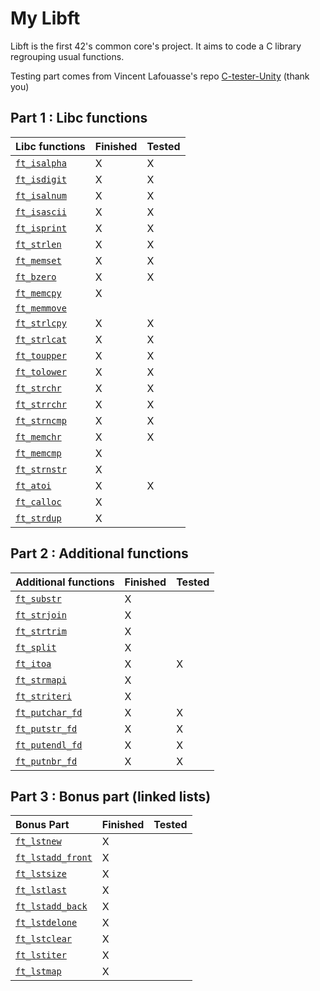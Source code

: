 # My Libft

Libft is the first 42's common core's project. It aims to code a C library regrouping usual functions.

Testing part comes from Vincent Lafouasse's repo [C-tester-Unity](https://github.com/vincent-lafouasse/C-tester-Unity) (thank you)

## Part 1 : Libc functions

| Libc functions |    Finished       | Tested     |
| :--------------- |:---------------| :-----|
| [`ft_isalpha`](/library/ft_isalpha.c) | X |  X  |
| [`ft_isdigit`](/library/ft_isdigit.c)  | X | X |
| [`ft_isalnum`](/library/ft_isalnum.c)  | X |  X   |
| [`ft_isascii`](/library/ft_isascii.c)  | X |   X  |
| [`ft_isprint`](/library/ft_isprint.c)  | X |   X  |
| [`ft_strlen`](/library/ft_strlen.c)      | X |  X   |
| [`ft_memset`](/library/ft_memset.c)      | X |  X  |
| [`ft_bzero`](/library/ft_bzero.c)        | X | X   |
| [`ft_memcpy`](/library/ft_memcpy.c)      | X |     |
| [`ft_memmove`](/library/ft_memmove.c)  |  |     |
| [`ft_strlcpy`](/library/ft_strlcpy.c)  | X |  X  |
| [`ft_strlcat`](/library/ft_strlcat.c)  | X |  X  |
| [`ft_toupper`](/library/ft_toupper.c)  | X |   X |
| [`ft_tolower`](/library/ft_tolower.c)  | X |  X  |
| [`ft_strchr`](/library/ft_strchr.c)      | X |  X  |
| [`ft_strrchr`](/library/ft_strrchr.c)  | X |  X  |
| [`ft_strncmp`](/library/ft_strncmp.c)  | X |   X |
| [`ft_memchr`](/library/ft_memchr.c)      | X | X   |
| [`ft_memcmp`](/library/ft_memcmp.c)      | X |     |
| [`ft_strnstr`](/library/ft_strnstr.c)  | X |     |
| [`ft_atoi`](/library/ft_atoi.c) | X |  X  |
| [`ft_calloc`](/library/ft_calloc.c) | X |     |
| [`ft_strdup`](/library/ft_strdup.c) | X |     |

## Part 2 : Additional functions

| Additional functions |    Finished       | Tested     |
| :--------------- |:---------------| :-----|
| [`ft_substr`](/library/ft_substr.c) | X |     |
| [`ft_strjoin`](/library/ft_strjoin.c) | X |     |
| [`ft_strtrim`](/library/ft_strtrim.c) | X |     |
| [`ft_split`](/library/ft_split.c) | X |     |
| [`ft_itoa`](/library/ft_itoa.c) | X |  X  |
| [`ft_strmapi`](/library/ft_strmapi.c) | X |     |
| [`ft_striteri`](/library/ft_striteri.c) | X |     |
| [`ft_putchar_fd`](/library/ft_putchar_fd.c) | X |  X  |
| [`ft_putstr_fd`](/library/ft_putstr_fd.c) | X |   X |
| [`ft_putendl_fd`](/library/ft_putendl_fd.c) | X | X   |
| [`ft_putnbr_fd`](/library/ft_putnbr_fd.c) | X |   X |

## Part 3 : Bonus part (linked lists)

| Bonus Part |    Finished       | Tested     |
| :--------------- |:---------------| :-----|
| [`ft_lstnew`](/library/ft_lstnew.c) | X |     |
| [`ft_lstadd_front`](/library/ft_lstadd_front.c) | X |     |
| [`ft_lstsize`](/library/ft_lstsize.c) | X |     |
| [`ft_lstlast`](/library/ft_lstlast.c) | X |     |
| [`ft_lstadd_back`](/library/ft_lstadd_back.c) | X |     |
| [`ft_lstdelone`](/library/ft_lstdelone.c) | X |     |
| [`ft_lstclear`](/library/ft_lstclear.c) | X |     |
| [`ft_lstiter`](/library/ft_lstiter.c) | X |     |
| [`ft_lstmap`](/library/ft_lstmap.c) | X  |     |
